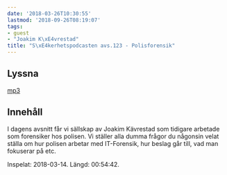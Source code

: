 ```yaml
---
date: '2018-03-26T10:30:55'
lastmod: '2018-09-26T08:19:07'
tags:
- guest
- "Joakim K\xE4vrestad"
title: "S\xE4kerhetspodcasten avs.123 - Polisforensik"
---
```

## Lyssna

[mp3](http://traffic.libsyn.com/sakerhetspodcasten/Polisforensik.mp3)

## Innehåll

I dagens avsnitt får vi sällskap av Joakim Kävrestad som tidigare arbetade som forensiker
hos polisen. Vi ställer alla dumma frågor du någonsin velat ställa om hur polisen
arbetar med IT-Forensik, hur beslag går till, vad man fokuserar på etc.

Inspelat: 2018-03-14. Längd: 00:54:42.
